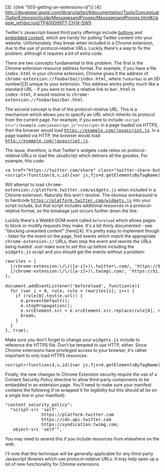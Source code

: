 [1]: https://twitter.com/about/resources/buttons#tweet
[2]: https://twitter.com/settings/widgets
[3]: {{link "003-getting-an-extensions-id"}}
[4]: http://developer.apple.com/library/safari/#documentation/Tools/Conceptual/SafariExtensionGuide/MessagesandProxies/MessagesandProxies.html#//apple_ref/doc/uid/TP40009977-CH14-SW9

Twitter's Javascript-based third party offerings include [buttons][1] and
[embedded content][2], which are handy for putting Twitter content into your
website.  Unfortunately, they break when included in a Chrome extension, due to
the use of protocol-relative URLs.  Luckily there's a way to fix the problem,
although it requires a bit of extra code.

<!--BREAK-->

There are two concepts fundamental to this problem.  The first is the Chrome
extension resource address format.  For example, if you have a file
<tt>index.html</tt> in your chrome extension, Chrome gives it the address of
<tt>chrome-extension://foobarbaz/index.html</tt>, where `foobarbaz` is an [ID
number][3] unique to your extension.  This address works pretty much like a
standard URL - if you were to have a relative link to <tt>bar.html</tt> in
<tt>index.html</tt>, it would resolve to
<tt>chrome-extension://foobarbaz/bar.html</tt>.

The second concept is that of the protocol-relative URL.  This is a mechanism
which allows you to specify an URL which inherits its protocol from the current
page.  For example, if you were to include `<script
src="//example.com/javascript.js"></script>` in a page loaded via HTTPS, then
the browser would load <tt>https://example.com/javascript.js</tt>.  In a page
loaded via HTTP, the browser would load
<tt>http://example.com/javascript.js</tt>.

The issue, therefore, is that Twitter's widgets code relies on
protocol-relative URLs to load the JavaScript which delivers all the goodies.
For example, this code:

<pre>
&lt;a href="https://twitter.com/share" class="twitter-share-button" data-via="kurrik"&gt;Tweet&lt;/a&gt;
&lt;script&gt;!function(d,s,id){var js,fjs=d.getElementsByTagName(s)[0];if(!d.getElementById(id)){js=d.createElement(s);js.id=id;js.src="//platform.twitter.com/widgets.js";fjs.parentNode.insertBefore(js,fjs);}}(document,"script","twitter-wjs");&lt;/script&gt;
</pre>

Will attempt to load
<tt>chrome-extension://platform.twitter.com/widgets.js</tt> when included in a
Chrome extension.  Naturally this won't resolve.  The obvious workaround is to
hardcode <tt>https://platform.twitter.com/widgets.js</tt> into your script
include, but that script includes additional resources in a protocol-relative
format, so the breakage just occurs further down the line.

Luckily there's a WebKit DOM event called `beforeload` which allows pages to
block or modify requests they make.  It's a bit thinly documented - see
"blocking unwanted content" [here][4].  It's pretty easy to implement though -
listen for the event on the page, find events which match the appropriate
<tt>chrome-extension://</tt> URLs, then stop the event and rewrite the URLs
being loaded.  Just make sure to set this up before including the
<tt>widgets.js</tt> script and you should get the events without a problem:

<pre>
rewrites = [
  [/chrome-extension:\/\/([a-z]+)\.twitter\.com/, 'https://$1.twitter.com'],
  [/chrome-extension:\/\/([a-z]+)\.twimg\.com/, 'https://$1.twimg.com']
];

document.addEventListener('beforeload', function(e){
  for (var i = 0, rule; rule = rewrites[i]; i++) {
    if (rule[0].test(e.url)) {
      e.preventDefault();
      e.stopPropagation();
      e.srcElement.src = e.srcElement.src.replace(rule[0], rule[1]);
      break;
    }
  }
}, true);
</pre>

Make sure you don't forget to change your <tt>widgets.js</tt> include to
reference the HTTPS file.  Don't be tempted to use HTTP, either.  Since Chrome
extensions have privileged access to your browser, it's rather important to
only load HTTPS resources:

<pre>
&lt;script&gt;!function(d,s,id){var js,fjs=d.getElementsByTagName(s)[0];if(!d.getElementById(id)){js=d.createElement(s);js.id=id;js.src="<strong>https://</strong>platform.twitter.com/widgets.js";fjs.parentNode.insertBefore(js,fjs);}}(document,"script","twitter-wjs");&lt;/script&gt;
</pre>

Finally, the new changes to Chrome Extension security require the use of a
Content Security Policy directive to allow third-party components to be
embedded in an extension page.  You'll need to make sure your manifest contains
the following (I've wrapped it for legibility but this should all be on a
single line in your manifest):

<pre>
"content_security_policy":
  "script-src 'self'
              https://platform.twitter.com
              https://cdn.api.twitter.com
              https://syndication.twimg.com;
   object-src 'self'",
</pre>

You may need to amend this if you include resources from elsewhere on the web.

I'll note that this technique will be generally applicable for any third-party
Javascript libraries which use protocol-relative URLs.  It may help open up a
lot of new functionality for Chrome extensions.
